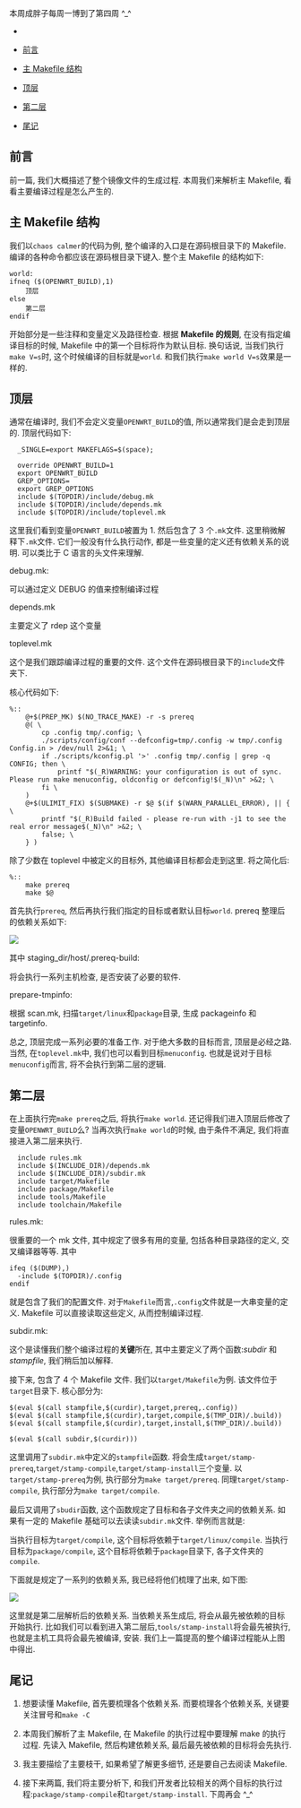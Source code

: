 本周成胖子每周一博到了第四周 ^_^

- 

  - [前言](#前言)

  - [主 Makefile 结构](#主makefile结构)

  - [顶层](#顶层)

  - [第二层](#第二层)

  - [尾记](#尾记)

## 前言

前一篇, 我们大概描述了整个镜像文件的生成过程. 本周我们来解析主 Makefile, 看看主要编译过程是怎么产生的.

## 主 Makefile 结构

我们以`chaos calmer`的代码为例, 整个编译的入口是在源码根目录下的 Makefile. 编译的各种命令都应该在源码根目录下键入.
整个主 Makefile 的结构如下:

```Plain Text
world:
ifneq ($(OPENWRT_BUILD),1)
    顶层
else
    第二层
endif

```

开始部分是一些注释和变量定义及路径检查.
根据 **Makefile 的规则**, 在没有指定编译目标的时候, Makefile 中的第一个目标将作为默认目标.
换句话说, 当我们执行`make V=s`时, 这个时候编译的目标就是`world`. 和我们执行`make world V=s`效果是一样的.

## 顶层

通常在编译时, 我们不会定义变量`OPENWRT_BUILD`的值, 所以通常我们是会走到顶层的.
顶层代码如下:

```Plain Text
  _SINGLE=export MAKEFLAGS=$(space);

  override OPENWRT_BUILD=1
  export OPENWRT_BUILD
  GREP_OPTIONS=
  export GREP_OPTIONS
  include $(TOPDIR)/include/debug.mk
  include $(TOPDIR)/include/depends.mk
  include $(TOPDIR)/include/toplevel.mk

```

这里我们看到变量`OPENWRT_BUILD`被置为 1. 然后包含了 3 个`.mk`文件.
这里稍微解释下`.mk`文件. 它们一般没有什么执行动作, 都是一些变量的定义还有依赖关系的说明. 可以类比于 C 语言的头文件来理解.

debug.mk:

可以通过定义 DEBUG 的值来控制编译过程

depends.mk

主要定义了 rdep 这个变量

toplevel.mk

这个是我们跟踪编译过程的重要的文件. 这个文件在源码根目录下的`include`文件夹下.

核心代码如下:

```Plain Text
%::
    @+$(PREP_MK) $(NO_TRACE_MAKE) -r -s prereq
    @( \
        cp .config tmp/.config; \
        ./scripts/config/conf --defconfig=tmp/.config -w tmp/.config Config.in > /dev/null 2>&1; \
        if ./scripts/kconfig.pl '>' .config tmp/.config | grep -q CONFIG; then \
            printf "$(_R)WARNING: your configuration is out of sync. Please run make menuconfig, oldconfig or defconfig!$(_N)\n" >&2; \
        fi \
    )
    @+$(ULIMIT_FIX) $(SUBMAKE) -r $@ $(if $(WARN_PARALLEL_ERROR), || { \
        printf "$(_R)Build failed - please re-run with -j1 to see the real error message$(_N)\n" >&2; \
        false; \
    } )

```

除了少数在 toplevel 中被定义的目标外, 其他编译目标都会走到这里. 将之简化后:

```Plain Text
%::
    make prereq
    make $@

```

首先执行`prereq`, 然后再执行我们指定的目标或者默认目标`world`.
prereq 整理后的依赖关系如下:

![](http://img-blog.csdn.net/20151226142730074)

其中
staging_dir/host/.prereq-build:

将会执行一系列主机检查, 是否安装了必要的软件.

prepare-tmpinfo:

根据 scan.mk, 扫描`target/linux`和`package`目录, 生成 packageinfo 和 targetinfo.

总之, 顶层完成一系列必要的准备工作. 对于绝大多数的目标而言, 顶层是必经之路. 当然, 在`toplevel.mk`中, 我们也可以看到目标`menuconfig`. 也就是说对于目标`menuconfig`而言, 将不会执行到第二层的逻辑.

## 第二层

在上面执行完`make prereq`之后, 将执行`make world`.
还记得我们进入顶层后修改了变量`OPENWRT_BUILD`么? 当再次执行`make world`的时候, 由于条件不满足, 我们将直接进入第二层来执行.

```Plain Text
  include rules.mk
  include $(INCLUDE_DIR)/depends.mk
  include $(INCLUDE_DIR)/subdir.mk
  include target/Makefile
  include package/Makefile
  include tools/Makefile
  include toolchain/Makefile

```

rules.mk:

很重要的一个 mk 文件, 其中规定了很多有用的变量, 包括各种目录路径的定义, 交叉编译器等等. 其中

```Plain Text
ifeq ($(DUMP),)
  -include $(TOPDIR)/.config
endif

```

就是包含了我们的配置文件. 对于`Makefile`而言,`.config`文件就是一大串变量的定义. Makefile 可以直接读取这些定义, 从而控制编译过程.

subdir.mk:

这个是读懂我们整个编译过程的**关键**所在, 其中主要定义了两个函数:*subdir* 和 *stampfile*, 我们稍后加以解释.

接下来, 包含了 4 个 Makefile 文件. 我们以`target/Makefile`为例. 该文件位于`target`目录下.
核心部分为:

```Plain Text
$(eval $(call stampfile,$(curdir),target,prereq,.config))
$(eval $(call stampfile,$(curdir),target,compile,$(TMP_DIR)/.build))
$(eval $(call stampfile,$(curdir),target,install,$(TMP_DIR)/.build))

$(eval $(call subdir,$(curdir)))

```

这里调用了`subdir.mk`中定义的`stampfile`函数. 将会生成`target/stamp-prereq`,`target/stamp-compile`,`target/stamp-install`三个变量.
以`target/stamp-prereq`为例, 执行部分为`make target/prereq`. 同理`target/stamp-compile`, 执行部分为`make target/compile`.

最后又调用了`sbudir`函数, 这个函数规定了目标和各子文件夹之间的依赖关系. 如果有一定的 Makefile 基础可以去读读`subdir.mk`文件.
举例而言就是:

当执行目标为`target/compile`, 这个目标将依赖于`target/linux/compile`.
当执行目标为`package/compile`, 这个目标将依赖于`package`目录下, 各子文件夹的`compile`.

下面就是规定了一系列的依赖关系, 我已经将他们梳理了出来, 如下图:

![](http://img-blog.csdn.net/20151226151210514)

这里就是第二层解析后的依赖关系. 当依赖关系生成后, 将会从最先被依赖的目标开始执行.
比如我们可以看到进入第二层后,`tools/stamp-install`将会最先被执行, 也就是主机工具将会最先被编译, 安装. 我们上一篇提高的整个编译过程能从上图中得出.

## 尾记

1. 想要读懂 Makefile, 首先要梳理各个依赖关系. 而要梳理各个依赖关系, 关键要关注冒号和`make -C`

2. 本周我们解析了主 Makefile, 在 Makefile 的执行过程中要理解 make 的执行过程. 先读入 Makefile, 然后构建依赖关系, 最后最先被依赖的目标将会先执行.

3. 我主要描绘了主要枝干, 如果希望了解更多细节, 还是要自己去阅读 Makefile.

4. 接下来两篇, 我们将主要分析下, 和我们开发者比较相关的两个目标的执行过程:`package/stamp-compile`和`target/stamp-install`. 下周再会 ^_^

